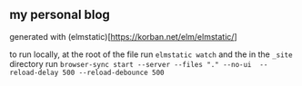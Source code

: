 ## my personal blog

generated with (elmstatic)[https://korban.net/elm/elmstatic/]

to run locally, at the root of the file run `elmstatic watch` and the in the
`_site` directory run `browser-sync start --server --files "." --no-ui  --reload-delay 500 --reload-debounce 500`
